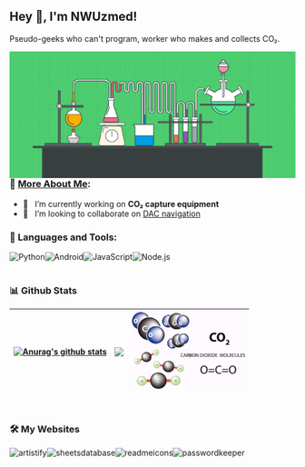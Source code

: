 ## Hey 👋, I'm NWUzmed!

Pseudo-geeks who can't program, worker who makes and collects CO₂. 
<br/>

<img align="right" alt="GIF" src="https://github.com/nwuzmedoutlook/nwuzmedoutlook/blob/main/chemistry.gif" width="520px"/> 

### 🧐 [More About Me](https://co2co2.cf/):

- 🌌 &nbsp; I’m currently working on **CO₂ capture equipment**
- 🤝 &nbsp; I’m looking to collaborate on [DAC navigation](https://nwuzmed.ga/)

### 🔨 Languages and Tools:
<a href="https://www.python.org" target="_blank"><img align="left" alt="Python" height ="42px" src="https://raw.githubusercontent.com/rahul-jha98/github_readme_icons/main/language_and_tools/square/python/python.svg"></a>
<a href="https://developer.android.com" target="_blank"> <img align="left" alt="Android" height ="42px" src="https://raw.githubusercontent.com/rahul-jha98/github_readme_icons/main/language_and_tools/square/android/android.svg"> </a>
<a href="https://developer.mozilla.org/en-US/docs/Web/JavaScript" target="_blank"> <img align="left" alt="JavaScript" height ="42px"  src="https://raw.githubusercontent.com/rahul-jha98/github_readme_icons/main/language_and_tools/square/javascript/javascript.svg"> </a>
<a href="https://nodejs.org" target="_blank"><img align="left" alt="Node.js" height ="42px" src="https://raw.githubusercontent.com/rahul-jha98/github_readme_icons/main/language_and_tools/square/node/node.svg"></a>

<br>
<br>

### 📊 Github Stats

| <a href="https://github.com/anuraghazra/github-readme-stats"><img align="center" src="https://github-readme-stats.vercel.app/api?username=nwuzmedoutlook&show_icons=true&include_all_commits=true&theme=buefy&hide_border=true" alt="Anurag's github stats" /></a> | <a href="https://github.com/anuraghazra/github-readme-stats"><img align="center" src="https://github-readme-stats.vercel.app/api/top-langs/?username=nwuzmedoutlook&layout=compact&theme=buefy&hide_border=true" /></a> | <img src="https://github.com/nwuzmedoutlook/nwuzmedoutlook/blob/main/CO2.jpeg" width="200px"/>  |
| ------------- | ------------- | -------- |
</a>

<br>

### 🛠️ My Websites
<a href="https://github.com/rahul-jha98/Artistify.ai" target="_blank"> <img alt="artistify" src="./projects/artistify.svg" height="68" align="left"> </a>
<a href="https://github.com/rahul-jha98/sheets-database" target="_blank"> <img alt="sheetsdatabase" src="./projects/sheetsdatabase.svg"  height="68" align="left"> </a>
<a href="https://github.com/rahul-jha98/README_icons" target="_blank"> <img alt="readmeicons" src="./projects/readmeicons.svg" height="68" align="left"> </a>
<a href="https://github.com/rahul-jha98/PasswordKeeper" target="_blank"> <img alt="passwordkeeper" src="./projects/passwordkeeper.svg" height="68" align="left"> </a>

